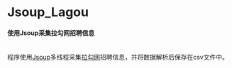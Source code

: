 # Jsoup_Lagou
<h4>使用Jsoup采集拉勾网招聘信息</h4><br/>
程序使用<a href="https://jsoup.org/">Jsoup</a>多线程采集<a href="http://www.lagou.com/">拉勾网</a>招聘信息，并将数据解析后保存在csv文件中。<br/>
